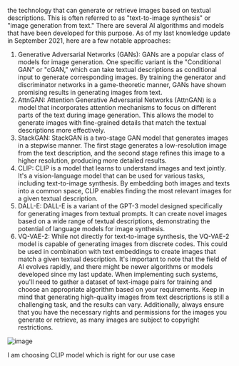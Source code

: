 the technology that can generate or retrieve images based on textual descriptions. This is often referred to as "text-to-image synthesis" or "image generation from text." There are several AI algorithms and models that have been developed for this purpose. As of my last knowledge update in September 2021, here are a few notable approaches:
1.	Generative Adversarial Networks (GANs): GANs are a popular class of models for image generation. One specific variant is the "Conditional GAN" or "cGAN," which can take textual descriptions as conditional input to generate corresponding images. By training the generator and discriminator networks in a game-theoretic manner, GANs have shown promising results in generating images from text.
2.	AttnGAN: Attention Generative Adversarial Networks (AttnGAN) is a model that incorporates attention mechanisms to focus on different parts of the text during image generation. This allows the model to generate images with fine-grained details that match the textual descriptions more effectively.
3.	StackGAN: StackGAN is a two-stage GAN model that generates images in a stepwise manner. The first stage generates a low-resolution image from the text description, and the second stage refines this image to a higher resolution, producing more detailed results.
4.	CLIP: CLIP is a model that learns to understand images and text jointly. It's a vision-language model that can be used for various tasks, including text-to-image synthesis. By embedding both images and texts into a common space, CLIP enables finding the most relevant images for a given textual description.
5.	DALL-E: DALL-E is a variant of the GPT-3 model designed specifically for generating images from textual prompts. It can create novel images based on a wide range of textual descriptions, demonstrating the potential of language models for image synthesis.
6.	VQ-VAE-2: While not directly for text-to-image synthesis, the VQ-VAE-2 model is capable of generating images from discrete codes. This could be used in combination with text embeddings to create images that match a given textual description.
It's important to note that the field of AI evolves rapidly, and there might be newer algorithms or models developed since my last update. When implementing such systems, you'll need to gather a dataset of text-image pairs for training and choose an appropriate algorithm based on your requirements.
Keep in mind that generating high-quality images from text descriptions is still a challenging task, and the results can vary. Additionally, always ensure that you have the necessary rights and permissions for the images you generate or retrieve, as many images are subject to copyright restrictions.



![image](https://github.com/murthy-g/clip-model/assets/31370582/2d6acaa6-b2dc-4490-872e-a6e88b7ec7af)


I am choosing CLIP model which is right for our use case
